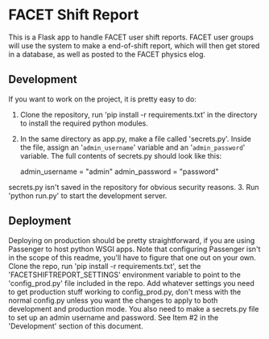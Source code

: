 # FACET Shift Report
This is a Flask app to handle FACET user shift reports.  FACET user groups will use the system to make a end-of-shift report, which will then get stored in a database, as well as posted to the FACET physics elog.

## Development
If you want to work on the project, it is pretty easy to do:
1. Clone the repository, run 'pip install -r requirements.txt' in the directory to install the required python modules.
2. In the same directory as app.py, make a file called 'secrets.py'.  Inside the file, assign an '`admin_username`' variable and an '`admin_password`' variable.  The full contents of secrets.py should look like this:

	admin_username = "admin"
	admin_password = "password"

secrets.py isn't saved in the repository for obvious security reasons.
3. Run 'python run.py' to start the development server.

## Deployment
Deploying on production should be pretty straightforward, if you are using Passenger to host python WSGI apps. Note that configuring Passenger isn't in the scope of this readme, you'll have to figure that one out on your own. Clone the repo, run 'pip install -r requirements.txt', set the 'FACETSHIFTREPORT_SETTINGS' environment variable to point to the 'config_prod.py' file included in the repo.  Add whatever settings you need to get production stuff working to config_prod.py, don't mess with the normal config.py unless you want the changes to apply to both development and production mode.  You also need to make a secrets.py file to set up an admin username and password.  See Item #2 in the 'Development' section of this document.